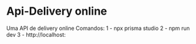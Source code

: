 # Api-Delivery online
Uma API de delivery online
Comandos:
1 - npx prisma studio
2 - npm run dev
3 - http://localhost:
